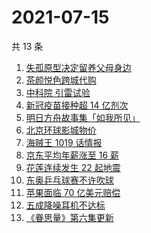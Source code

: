 # 2021-07-15

共 13 条

<!-- BEGIN ZHIHUSEARCH -->
<!-- 最后更新时间 Thu Jul 15 2021 12:13:30 GMT+0800 (China Standard Time) -->
1. [失孤原型决定留养父母身边](https://www.zhihu.com/search?q=失孤原型)
1. [茶颜悦色跨城代购](https://www.zhihu.com/search?q=茶颜悦色)
1. [中科院 引雷试验](https://www.zhihu.com/search?q=引雷试验)
1. [新冠疫苗接种超 14 亿剂次](https://www.zhihu.com/search?q=新冠疫苗)
1. [明日方舟故事集「如我所见」](https://www.zhihu.com/search?q=明日方舟)
1. [北京环球影城物价](https://www.zhihu.com/search?q=环球影城)
1. [海贼王 1019 话情报](https://www.zhihu.com/search?q=海贼王)
1. [京东平均年薪涨至 16 薪](https://www.zhihu.com/search?q=京东)
1. [花莲连续发生 22 起地震](https://www.zhihu.com/search?q=花莲地震)
1. [东奥乒乓球赛不许吹球](https://www.zhihu.com/search?q=乒乓球)
1. [苹果面临 70 亿美元赔偿](https://www.zhihu.com/search?q=苹果)
1. [五成降噪耳机不达标](https://www.zhihu.com/search?q=降噪耳机)
1. [《眷思量》第六集更新](https://www.zhihu.com/search?q=眷思量)
<!-- END ZHIHUSEARCH -->
